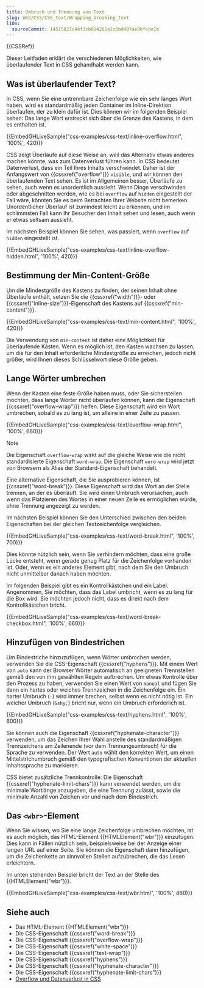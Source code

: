 ```yaml
---
title: Umbruch und Trennung von Text
slug: Web/CSS/CSS_text/Wrapping_breaking_text
l10n:
  sourceCommit: 14515827c44f3cb814261a1c6bd487ae8bfcde1b
---
```


{{CSSRef}}

Dieser Leitfaden erklärt die verschiedenen Möglichkeiten, wie überlaufender Text in CSS gehandhabt werden kann.

## Was ist überlaufender Text?

In CSS, wenn Sie eine untrennbare Zeichenfolge wie ein sehr langes Wort haben, wird es standardmäßig jeden Container im Inline-Direktion überlaufen, der zu klein dafür ist. Dies können wir im folgenden Beispiel sehen: Das lange Wort erstreckt sich über die Grenze des Kastens, in dem es enthalten ist.

{{EmbedGHLiveSample("css-examples/css-text/inline-overflow.html", '100%', 420)}}

CSS zeigt Überläufe auf diese Weise an, weil das Alternativ etwas anderes machen könnte, was zum Datenverlust führen kann. In CSS bedeutet Datenverlust, dass ein Teil Ihres Inhalts verschwindet. Daher ist der Anfangswert von {{cssxref("overflow")}} `visible`, und wir können den überlaufenden Text sehen. Es ist im Allgemeinen besser, Überläufe zu sehen, auch wenn es unordentlich aussieht. Wenn Dinge verschwinden oder abgeschnitten werden, wie es bei `overflow` auf `hidden` eingestellt der Fall wäre, könnten Sie es beim Betrachten Ihrer Website nicht bemerken. Unordentlicher Überlauf ist zumindest leicht zu erkennen, und im schlimmsten Fall kann Ihr Besucher den Inhalt sehen und lesen, auch wenn er etwas seltsam aussieht.

Im nächsten Beispiel können Sie sehen, was passiert, wenn `overflow` auf `hidden` eingestellt ist.

{{EmbedGHLiveSample("css-examples/css-text/inline-overflow-hidden.html", '100%', 420)}}

## Bestimmung der Min-Content-Größe

Um die Mindestgröße des Kastens zu finden, der seinen Inhalt ohne Überläufe enthält, setzen Sie die {{cssxref("width")}}- oder {{cssxref("inline-size")}}-Eigenschaft des Kastens auf {{cssxref("min-content")}}.

{{EmbedGHLiveSample("css-examples/css-text/min-content.html", '100%', 420)}}

Die Verwendung von `min-content` ist daher eine Möglichkeit für überlaufende Kästen. Wenn es möglich ist, den Kasten wachsen zu lassen, um die für den Inhalt erforderliche Mindestgröße zu erreichen, jedoch nicht größer, wird Ihnen dieses Schlüsselwort diese Größe geben.

## Lange Wörter umbrechen

Wenn der Kasten eine feste Größe haben muss, oder Sie sicherstellen möchten, dass lange Wörter nicht überlaufen können, kann die Eigenschaft {{cssxref("overflow-wrap")}} helfen. Diese Eigenschaft wird ein Wort umbrechen, sobald es zu lang ist, um alleine in einer Zeile zu passen.

{{EmbedGHLiveSample("css-examples/css-text/overflow-wrap.html", '100%', 660)}}

> [!NOTE]
> Die Eigenschaft `overflow-wrap` wirkt auf die gleiche Weise wie die nicht standardisierte Eigenschaft `word-wrap`. Die Eigenschaft `word-wrap` wird jetzt von Browsern als Alias der Standard-Eigenschaft behandelt.

Eine alternative Eigenschaft, die Sie ausprobieren können, ist {{cssxref("word-break")}}. Diese Eigenschaft wird das Wort an der Stelle trennen, an der es überläuft. Sie wird einen Umbruch verursachen, auch wenn das Platzieren des Wortes in einer neuen Zeile es ermöglichen würde, ohne Trennung angezeigt zu werden.

Im nächsten Beispiel können Sie den Unterschied zwischen den beiden Eigenschaften bei der gleichen Textzeichenfolge vergleichen.

{{EmbedGHLiveSample("css-examples/css-text/word-break.html", '100%', 700)}}

Dies könnte nützlich sein, wenn Sie verhindern möchten, dass eine große Lücke entsteht, wenn gerade genug Platz für die Zeichenfolge vorhanden ist. Oder, wenn es ein anderes Element gibt, nach dem Sie den Umbruch nicht unmittelbar danach haben möchten.

Im folgenden Beispiel gibt es ein Kontrollkästchen und ein Label. Angenommen, Sie möchten, dass das Label umbricht, wenn es zu lang für die Box wird. Sie möchten jedoch nicht, dass es direkt nach dem Kontrollkästchen bricht.

{{EmbedGHLiveSample("css-examples/css-text/word-break-checkbox.html", '100%', 660)}}

## Hinzufügen von Bindestrichen

Um Bindestriche hinzuzufügen, wenn Wörter umbrochen werden, verwenden Sie die CSS-Eigenschaft {{cssxref("hyphens")}}. Mit einem Wert von `auto` kann der Browser Wörter automatisch an geeigneten Trennstellen gemäß den von ihm gewählten Regeln aufbrechen. Um etwas Kontrolle über den Prozess zu haben, verwenden Sie einen Wert von `manual` und fügen Sie dann ein hartes oder weiches Trennzeichen in die Zeichenfolge ein. Ein harter Umbruch (`‐`) wird immer brechen, selbst wenn es nicht nötig ist. Ein weicher Umbruch (`&shy;`) bricht nur, wenn ein Umbruch erforderlich ist.

{{EmbedGHLiveSample("css-examples/css-text/hyphens.html", '100%', 600)}}

Sie können auch die Eigenschaft {{cssxref("hyphenate-character")}} verwenden, um das Zeichen Ihrer Wahl anstelle des standardmäßigen Trennzeichens am Zeilenende (vor dem Trennungsumbruch) für die Sprache zu verwenden. Der Wert `auto` wählt den korrekten Wert, um einen Mittelstrichumbruch gemäß den typografischen Konventionen der aktuellen Inhaltssprache zu markieren.

CSS bietet zusätzliche Trennkontrolle: Die Eigenschaft {{cssxref("hyphenate-limit-chars")}} kann verwendet werden, um die minimale Wortlänge anzugeben, die eine Trennung zulässt, sowie die minimale Anzahl von Zeichen vor und nach dem Bindestrich.

## Das `<wbr>`-Element

Wenn Sie wissen, wo Sie eine lange Zeichenfolge umbrechen möchten, ist es auch möglich, das HTML-Element {{HTMLElement("wbr")}} einzufügen. Dies kann in Fällen nützlich sein, beispielsweise bei der Anzeige einer langen URL auf einer Seite. Sie können die Eigenschaft dann hinzufügen, um die Zeichenkette an sinnvollen Stellen aufzubrechen, die das Lesen erleichtern.

Im unten stehenden Beispiel bricht der Text an der Stelle des {{HTMLElement("wbr")}}.

{{EmbedGHLiveSample("css-examples/css-text/wbr.html", '100%', 460)}}

## Siehe auch

- Das HTML-Element {{HTMLElement("wbr")}}
- Die CSS-Eigenschaft {{cssxref("word-break")}}
- Die CSS-Eigenschaft {{cssxref("overflow-wrap")}}
- Die CSS-Eigenschaft {{cssxref("white-space")}}
- Die CSS-Eigenschaft {{cssxref("text-wrap")}}
- Die CSS-Eigenschaft {{cssxref("hyphens")}}
- Die CSS-Eigenschaft {{cssxref("hyphenate-character")}}
- Die CSS-Eigenschaft {{cssxref("hyphenate-limit-chars")}}
- [Overflow und Datenverlust in CSS](https://www.smashingmagazine.com/2019/09/overflow-data-loss-css/)
